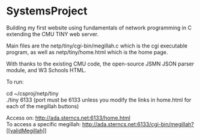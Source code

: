 # SystemsProject

Building my first website using fundamentals of network programming in C extending the CMU TINY web server. 

Main files are the netp/tiny/cgi-bin/megillah.c which is the cgi executable program, as well as netp/tiny/home.html which is the home page. 

With thanks to the existing CMU code, the open-source JSMN JSON parser module, and W3 Schools HTML. 

To run:

cd ~/csproj/netp/tiny
<br>./tiny 6133 (port must be 6133 unless you modify the links in home.html for each of the megillah buttons)

Access on: http://ada.sterncs.net:6133/home.html
<br>To access a specific megillah: http://ada.sterncs.net:6133/cgi-bin/megillah?[[validMegillah]]

